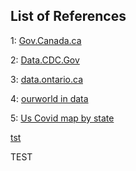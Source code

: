 ## List of References

1: [Gov.Canada.ca](https://www.canada.ca/en/public-health/services/diseases/2019-novel-coronavirus-infection.html?&utm_campaign=gc-hc-sc-coronavirus2021-ao-2021-0005-9834796012&utm_medium=search&utm_source=google_grant-ads-107802327544&utm_content=text-en-434601690164&utm_term=%2Bcorona%20%2Bvirus)

2: [Data.CDC.Gov](https://data.cdc.gov/NCHS/Provisional-COVID-19-Death-Counts-by-Sex-Age-and-S/9bhg-hcku)

3: [data.ontario.ca](https://data.ontario.ca/dataset/confirmed-positive-cases-of-covid-19-in-ontario/resource/455fd63b-603d-4608-8216-7d8647f43350)

4: [ourworld in data](https://ourworldindata.org/coronavirus)

5: [Us Covid map by state](https://usafacts.org/visualizations/coronavirus-covid-19-spread-map/)

[tst](https://github.com/tenley8/Team-3/blob/master/Covid-19%20World%20Dashboard.html)

TEST

